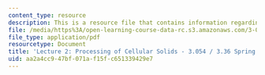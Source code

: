 ```yaml
---
content_type: resource
description: This is a resource file that contains information regarding lecture 2.
file: /media/https%3A/open-learning-course-data-rc.s3.amazonaws.com/3-054-cellular-solids-structure-properties-and-applications-spring-2015/aa2a4cc947bf071af15fc651339429e7_MIT3_054S15_L2_Proc.pdf
file_type: application/pdf
resourcetype: Document
title: 'Lecture 2: Processing of Cellular Solids - 3.054 / 3.36 Spring 2015'
uid: aa2a4cc9-47bf-071a-f15f-c651339429e7
---
```

